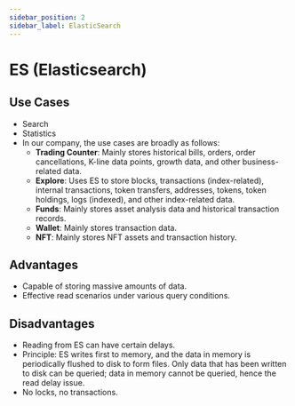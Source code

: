 ```yaml
---
sidebar_position: 2
sidebar_label: ElasticSearch
---
```


# ES (Elasticsearch)

## Use Cases
- Search
- Statistics
- In our company, the use cases are broadly as follows:
  - **Trading Counter**: Mainly stores historical bills, orders, order cancellations, K-line data points, growth data, and other business-related data.
  - **Explore**: Uses ES to store blocks, transactions (index-related), internal transactions, token transfers, addresses, tokens, token holdings, logs (indexed), and other index-related data.
  - **Funds**: Mainly stores asset analysis data and historical transaction records.
  - **Wallet**: Mainly stores transaction data.
  - **NFT**: Mainly stores NFT assets and transaction history.

## Advantages
- Capable of storing massive amounts of data.
- Effective read scenarios under various query conditions.

## Disadvantages
- Reading from ES can have certain delays.
- Principle: ES writes first to memory, and the data in memory is periodically flushed to disk to form files. Only data that has been written to disk can be queried; data in memory cannot be queried, hence the read delay issue.
- No locks, no transactions.
